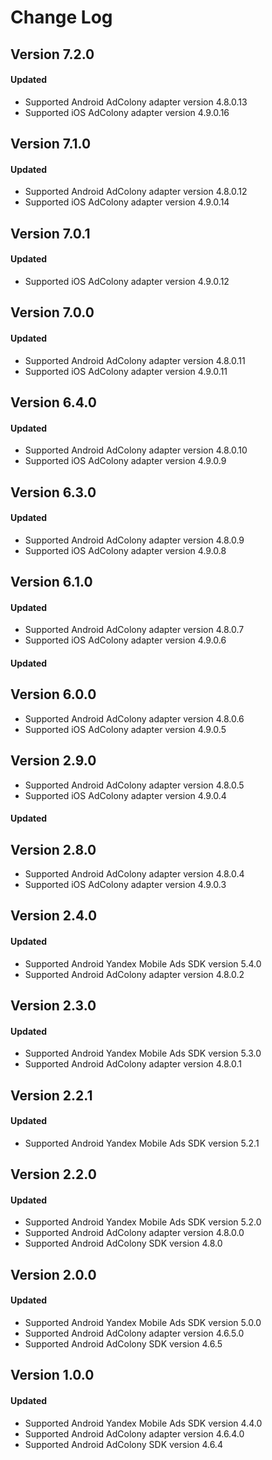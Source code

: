 # Change Log

## Version 7.2.0

#### Updated

* Supported Android AdColony adapter version 4.8.0.13
* Supported iOS AdColony adapter version 4.9.0.16

## Version 7.1.0

#### Updated

* Supported Android AdColony adapter version 4.8.0.12
* Supported iOS AdColony adapter version 4.9.0.14

## Version 7.0.1

#### Updated

* Supported iOS AdColony adapter version 4.9.0.12

## Version 7.0.0

#### Updated

* Supported Android AdColony adapter version 4.8.0.11
* Supported iOS AdColony adapter version 4.9.0.11

## Version 6.4.0

#### Updated

* Supported Android AdColony adapter version 4.8.0.10
* Supported iOS AdColony adapter version 4.9.0.9

## Version 6.3.0

#### Updated

* Supported Android AdColony adapter version 4.8.0.9
* Supported iOS AdColony adapter version 4.9.0.8

## Version 6.1.0

#### Updated

* Supported Android AdColony adapter version 4.8.0.7
* Supported iOS AdColony adapter version 4.9.0.6

#### Updated

## Version 6.0.0

* Supported Android AdColony adapter version 4.8.0.6
* Supported iOS AdColony adapter version 4.9.0.5

## Version 2.9.0

* Supported Android AdColony adapter version 4.8.0.5
* Supported iOS AdColony adapter version 4.9.0.4

#### Updated

## Version 2.8.0

* Supported Android AdColony adapter version 4.8.0.4
* Supported iOS AdColony adapter version 4.9.0.3

## Version 2.4.0

#### Updated

* Supported Android Yandex Mobile Ads SDK version 5.4.0
* Supported Android AdColony adapter version 4.8.0.2

## Version 2.3.0

#### Updated

* Supported Android Yandex Mobile Ads SDK version 5.3.0
* Supported Android AdColony adapter version 4.8.0.1

## Version 2.2.1

#### Updated

* Supported Android Yandex Mobile Ads SDK version 5.2.1

## Version 2.2.0

#### Updated

* Supported Android Yandex Mobile Ads SDK version 5.2.0
* Supported Android AdColony adapter version 4.8.0.0
* Supported Android AdColony SDK version 4.8.0

## Version 2.0.0

#### Updated

* Supported Android Yandex Mobile Ads SDK version 5.0.0
* Supported Android AdColony adapter version 4.6.5.0
* Supported Android AdColony SDK version 4.6.5

## Version 1.0.0

#### Updated

* Supported Android Yandex Mobile Ads SDK version 4.4.0
* Supported Android AdColony adapter version 4.6.4.0
* Supported Android AdColony SDK version 4.6.4
